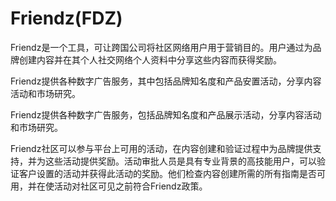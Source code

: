 # Friendz(FDZ)

Friendz是一个工具，可让跨国公司将社区网络用户用于营销目的。用户通过为品牌创建内容并在其个人社交网络个人资料中分享这些内容而获得奖励。

Friendz提供各种数字广告服务，其中包括品牌知名度和产品安置活动，分享内容活动和市场研究。

Friendz提供各种数字广告服务，包括品牌知名度和产品展示活动，分享内容活动和市场研究。

Friendz社区可以参与平台上可用的活动，在内容创建和验证过程中为品牌提供支持，并为这些活动提供奖励。活动审批人员是具有专业背景的高技能用户，可以验证客户设置的活动并获得此活动的奖励。他们检查内容创建所需的所有指南是否可用，并在使活动对社区可见之前符合Friendz政策。
